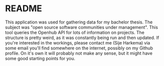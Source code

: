# README

This application was used for gathering data for my bachelor thesis. The subject was "open source software communities under management". This tool queries the Openhub API for lots of information on projects. The structure is pretty weird, as it was constantly being run and then updated. If you're interested in the workings, please contact me (Sije Harkema) via some email you'll find somewhere on the internet, possibly on my Github profile. On it's own it will probably not make any sense, but it might have some good starting points for you.